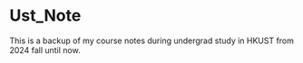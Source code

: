 # Ust_Note

This is a backup of my course notes during undergrad study in HKUST from 2024 fall until now.